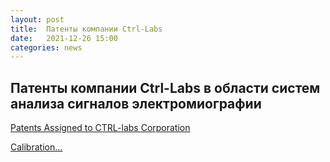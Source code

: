 ```yaml
---
layout: post
title:  Патенты компании Ctrl-Labs
date:   2021-12-26 15:00
categories: news
---
```

## Патенты компании Ctrl-Labs в области систем анализа сигналов электромиографии

[Patents Assigned to CTRL-labs Corporation](https://patents.justia.com/assignee/ctrl-labs-corporation)

[Calibration...](https://patentscope.wipo.int/search/docs2/pct/WO2019147996/pdf/Utcko6Z5oNIa7sqnGXiAeEr_1D__bmiWGWNOdL3K3V6tG8NIKcY-HEz6-qpgxOqEcXlOUgVjUQmYxHc3l-sJ5XDTjdUxoeqqmHRizv0uof7sbmD9zbfal4sivX9Ru_7o?docId=id00000049634729)

